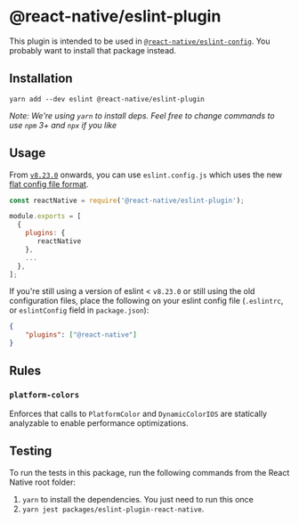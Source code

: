 # @react-native/eslint-plugin

This plugin is intended to be used in [`@react-native/eslint-config`](https://github.com/facebook/react-native/tree/HEAD/packages/eslint-config-react-native). You probably want to install that package instead.

## Installation

```
yarn add --dev eslint @react-native/eslint-plugin
```

*Note: We're using `yarn` to install deps. Feel free to change commands to use `npm` 3+ and `npx` if you like*

## Usage

From [`v8.23.0`](https://github.com/eslint/eslint/releases/tag/v8.23.0) onwards, you can use `eslint.config.js` which uses the new [flat config file format](https://eslint.org/docs/latest/user-guide/configuring/configuration-files-new).

```javascript
const reactNative = require('@react-native/eslint-plugin');  

module.exports = [  
  {
    plugins: {
       reactNative 
    },
    ...
  },
];
```

If you're still using a version of eslint < `v8.23.0` or still using the old configuration files, place the following on your eslint config file (`.eslintrc`, or `eslintConfig` field in `package.json`):

```json
{
    "plugins": ["@react-native"]
}
```

## Rules

### `platform-colors`

Enforces that calls to `PlatformColor` and `DynamicColorIOS` are statically analyzable to enable performance optimizations.

## Testing

To run the tests in this package, run the following commands from the React Native root folder:

1. `yarn` to install the dependencies. You just need to run this once
2. `yarn jest packages/eslint-plugin-react-native`.
